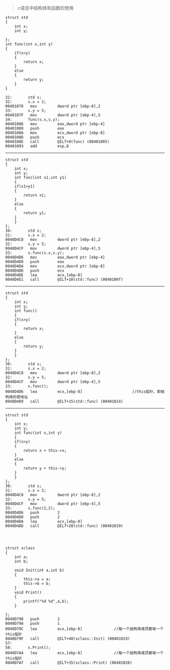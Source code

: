 

>c语言中结构体和函数的使用

	struct std
	{
		int x;
		int y;
	
	};
	int func(int x,int y)
	{
		if(x>y)
		{
			return x;
		}
		else
		{
			return y;
		}
	}
	
	31:       std s;
	32:       s.x = 2;
	00401078   mov         dword ptr [ebp-8],2
	33:       s.y = 5;
	0040107F   mov         dword ptr [ebp-4],5
	34:       func(s.x,s.y);
	00401086   mov         eax,dword ptr [ebp-4]
	00401089   push        eax
	0040108A   mov         ecx,dword ptr [ebp-8]
	0040108D   push        ecx
	0040108E   call        @ILT+0(func) (00401005)
	00401093   add         esp,8


-------------------

	struct std
	{
		int x;
		int y;
		int func(int x1,int y1)
		{
		if(x1>y1)
		{
			return x1;
		}
		else
		{
			return y1;
		}
		}
	};
	30:       std s;
	31:       s.x = 2;
	0040D4C8   mov         dword ptr [ebp-8],2
	32:       s.y = 5;
	0040D4CF   mov         dword ptr [ebp-4],5
	33:       s.func(s.x,s.y);
	0040D4D6   mov         eax,dword ptr [ebp-4]
	0040D4D9   push        eax
	0040D4DA   mov         ecx,dword ptr [ebp-8]
	0040D4DD   push        ecx
	0040D4DE   lea         ecx,[ebp-8]
	0040D4E1   call        @ILT+10(std::func) (0040100f)

----------------------

	struct std
	{
		int x;
		int y;
		int func()
		{
		if(x>y)
		{
			return x;
		}
		else
		{
			return y;
		}
		}
	};
	30:       std s;
	31:       s.x = 2;
	0040D4C8   mov         dword ptr [ebp-8],2
	32:       s.y = 5;
	0040D4CF   mov         dword ptr [ebp-4],5
	33:       s.func();
	0040D4D6   lea         ecx,[ebp-8]						//this指针，即结构体的首地址
	0040D4D9   call        @ILT+15(std::func) (00401014)

---

	struct std
	{
		int x;
		int y;
		int func(int x,int y)
		{
		if(x>y)
		{
			return x + this->x;
		}
		else
		{
			return y + this->y;
		}
		}
	};
	30:       std s;
	31:       s.x = 2;
	0040D4C8   mov         dword ptr [ebp-8],2
	32:       s.y = 5;
	0040D4CF   mov         dword ptr [ebp-4],5
	33:       s.func(2,2);
	0040D4D6   push        2
	0040D4D8   push        2
	0040D4DA   lea         ecx,[ebp-8]
	0040D4DD   call        @ILT+20(std::func) (00401019)




	struct sclass			
	{			
		int a;		
		int b;		
				
		void Init(int a,int b)		
		{		
			this->a = a;	
			this->b = b;	
		}		
		void Print()		
		{		
			printf("%d %d",a,b);	
		}		
				
	};
	0040D798   push        2
	0040D79A   push        1
	0040D79C   lea         ecx,[ebp-8]				//每一个结构体成员都有一个this指针
	0040D79F   call        @ILT+40(sclass::Init) (0040102d)
	57:
	58:       s.Print();
	0040D7A4   lea         ecx,[ebp-8]				//每一个结构体成员都有一个this指针
	0040D7A7   call        @ILT+35(sclass::Print) (00401028)
